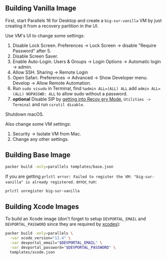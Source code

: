 ## Building Vanilla Image

First, start Parallels 16 for Desktop and create a `big-sur-vanilla` VM by just creating it from a recovery partition in the UI.

Use VM's UI to change some settings:

1. Disable Lock Screen. Preferences -> Lock Screen -> disable "Require Password" after 5.
2. Disable Screen Saver.
3. Enable Auto-Login. Users & Groups -> Login Options -> Automatic login -> admin.
4. Allow SSH. Sharing -> Remote Login
5. Open Safari. Preferences -> Advanced -> Show Developer menu. Develop -> Allow Remote Automation.
6. Run `sudo visudo` in Terminal, find `%admin ALL=(ALL) ALL` add `admin ALL=(ALL) NOPASSWD: ALL` to allow sudo without a password.
7. **optional** Disable SIP by [getting into Recov ery Mode](https://kb.parallels.com/cn/116526), `Utilities -> Terminal` and run `csrutil disable`.

Shutdown macOS.

Also change some VM settings:

1. Security -> Isolate VM from Mac.
2. Change any other settings.

## Building Base Image

```bash
packer build -only=parallels templates/base.json
```

If you are getting `prlctl error: Failed to register the VM: "big-sur-vanilla" is already registered.` error, run:

```bash
prlctl unregister big-sur-vanilla
```

## Building Xcode Images

To build an Xcode image (don't forget to setup `DEVPORTAL_EMAIL` and `DEVPORTAL_PASSWORD` since they are required by
[xcodes](https://github.com/RobotsAndPencils/xcodes#usage)):

```bash
packer build -only=parallels \
  -var xcode_version="12.4" \
  -var devportal_email="$DEVPORTAL_EMAIL" \
  -var devportal_password="$DEVPORTAL_PASSWORD" \
  templates/xcode.json
```

